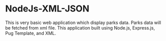 # NodeJs-XML-JSON
This is very basic web application which display parks data. Parks data will be fetched from xml file. This application built using Node.js, Express.js, Pug Template, and XML.
